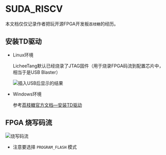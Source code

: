 # SUDA_RISCV
本文档仅仅记录作者把玩开源FPGA开发板`荔枝糖`的经历。

## 安装TD驱动

* Linux环境

  LicheeTang默认已经烧录了JTAG固件（用于烧录FPGA码流到配置芯片中，相当于是USB Blaster）

  ![插入USB后显示的结果](https://s1.ax1x.com/2018/09/27/iQQaFg.png)

* Windows环境

  参考[荔枝糖官方文档—安装TD驱动](http://tang.lichee.pro/get_started/driver.html)



## FPGA 烧写码流

![烧写码流](https://s1.ax1x.com/2018/09/27/iQQ4p9.png)

* 注意要选择 `PROGRAM_FLASH` 模式





